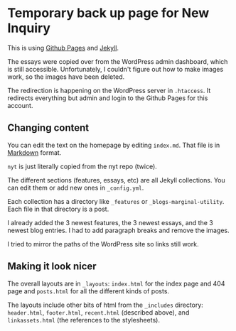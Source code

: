 # Temporary back up page for New Inquiry

This is using [Github Pages]() and [Jekyll]().

The essays were copied over from the WordPress admin dashboard, which is still accessible. Unfortunately, I couldn't figure out how to make images work, so the images have been deleted.

The redirection is happening on the WordPress server in `.htaccess`. It redirects everything but admin and login to the Github Pages for this account.

## Changing content

You can edit the text on the homepage by editing `index.md`. That file is in [Markdown]() format.

`nyt` is just literally copied from the nyt repo (twice).

The different sections (features, essays, etc) are all Jekyll collections. You can edit them or add new ones in `_config.yml`.

Each collection has a directory like `_features` or `_blogs-marginal-utility`. Each file in that directory is a post.

I already added the 3 newest features, the 3 newest essays, and the 3 newest blog entries. I had to add paragraph breaks and remove the images.

I tried to mirror the paths of the WordPress site so links still work.

## Making it look nicer

The overall layouts are in `_layouts`: `index.html` for the index page and 404 page and `posts.html` for all the different kinds of posts.

The layouts include other bits of html from the `_includes` directory: `header.html`, `footer.html`, `recent.html` (described above), and `linkassets.html` (the references to the stylesheets).
